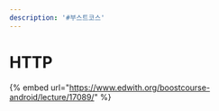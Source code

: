 ```yaml
---
description: '#부스트코스'
---
```


# HTTP

{% embed url="https://www.edwith.org/boostcourse-android/lecture/17089/" %}



